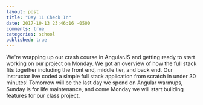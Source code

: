 ```yaml
---
layout: post
title: "Day 11 Check In"
date: 2017-10-13 23:46:16 -0500
comments: true
categories: school
published: true
---
```


We're wrapping up our crash course in AngularJS and getting ready to start working on our project on Monday. We got an overview of how the full stack fits together including the front end, middle tier, and back end. Our instructor live coded a simple full stack application from scratch in under 30 minutes! Tomorrow will be the last day we spend on Angular warmups, Sunday is for life maintenance, and come Monday we will start building features for our class project.